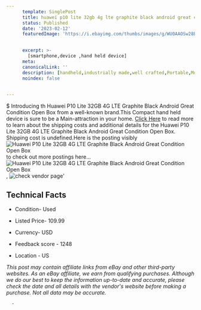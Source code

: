 ```yaml
---
      template: SinglePost
      title: huawei p10 lite 32gb 4g lte graphite black android great condition open box
      status: Published
      date: '2023-02-12'
      featuredImage: 'https://i.ebayimg.com/thumbs/images/g/WU0AAOSw28Bj5sPQ/s-l225.jpg'
       

      excerpt: >-
        [smartphone,device ,hand held device]
      meta:
      canonicalLink: ''
      description: [handheld,industrially made,well crafted,Portable,Mobile,Compact,Convenient,Lightweight,Maneuverable,Man-portable,Miniature,Carriable,Hand-held,Light,Holdable,Transportable,Mobile device,Pocket-sized,On-the-go,Wireless,Cordless,Compact size,Convenient size, smartphone,device ,hand held device]
      noindex: false
      

---
```

$
      Introducing th Huawei P10 Lite 32GB 4G LTE Graphite Black Android Great Condition Open Box from a well-known brand.This Compact hand held device is sure to be a Main-attraction in your home. [Click Here](https://www.ebay.com/itm/144939709592?hash=item21bf147498%3Ag%3AWU0AAOSw28Bj5sPQ&mkevt=1&mkcid=1&mkrid=711-53200-19255-0&campid=%253CePNCampaignId%253E&customid=%253CreferenceId%253E&toolid=10049) to read more to learn about the shipping costs and additional details for the Huawei P10 Lite 32GB 4G LTE Graphite Black Android Great Condition Open Box. Shipping cost is undefined.Here is the posting visibly ![Huawei P10 Lite 32GB 4G LTE Graphite Black Android Great Condition Open Box](https://i.ebayimg.com/thumbs/images/g/WU0AAOSw28Bj5sPQ/s-l225.jpg) to check out more postings here... ![Huawei P10 Lite 32GB 4G LTE Graphite Black Android Great Condition Open Box](https://i.ebayimg.com/images/g/WU0AAOSw28Bj5sPQ/s-l1600.jpg), ![check vendor page](https://origin-galleryplus.ebayimg.com/ws/web/144939709592_2_0_1/225x225.jpg,https://origin-galleryplus.ebayimg.com/ws/web/144939709592_3_0_1/225x225.jpg,https://origin-galleryplus.ebayimg.com/ws/web/144939709592_4_0_1/225x225.jpg,https://origin-galleryplus.ebayimg.com/ws/web/144939709592_5_0_1/225x225.jpg,https://origin-galleryplus.ebayimg.com/ws/web/144939709592_6_0_1/225x225.jpg,https://origin-galleryplus.ebayimg.com/ws/web/144939709592_7_0_1/225x225.jpg,https://origin-galleryplus.ebayimg.com/ws/web/144939709592_8_0_1/225x225.jpg,https://origin-galleryplus.ebayimg.com/ws/web/144939709592_9_0_1/225x225.jpg,https://origin-galleryplus.ebayimg.com/ws/web/144939709592_10_0_1/225x225.jpg)'

      

 ## Technical Facts 



     
      

 - Condition- Used 


      

 - Listed Price- 109.99 


      

 - Currency- USD 


      

 - Feedback score - 1248 


      

 - Location - US 


      
      

 *_This post may contain affiliate links from eBay and other third-party websites. As an eBay affiliate, we earn from qualifying purchases. Although we do our best to keep the information up-to-date and accurate, please check the date and all details with the vendor's website before making a purchase. Not all data may be accurate._*




      -
